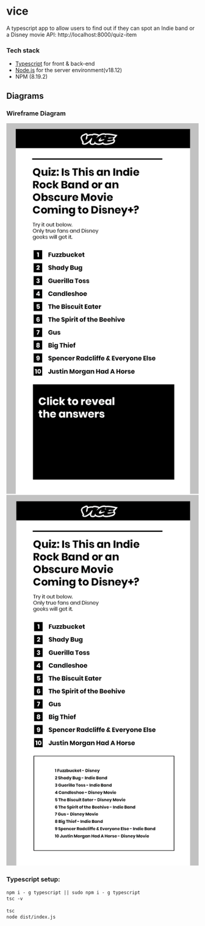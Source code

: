 # vice

A typescript app to allow users to find out if they can spot an Indie band or a Disney movie API: http://localhost:8000/quiz-item


### Tech stack

* [Typescript](https://www.typescriptlang.org) for front & back-end
* [Node.js](https://nodejs.org/en/) for the server environment(v18.12)
* NPM (8.19.2)

## Diagrams

### Wireframe Diagram
 <img src='vice/images/wireframea.png'/> 
 <img src='vice/images/wireframeb.png'/> 

### Typescript setup:

```
npm i - g typescript || sudo npm i - g typescript
tsc -v

tsc
node dist/index.js

```
